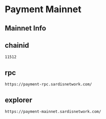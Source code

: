 # Payment Mainnet

## Mainnet Info

## chainid
```
11512
```
## rpc

```
https://payment-rpc.sardisnetwork.com/

```

## explorer
```
https://payment-mainnet.sardisnetwork.com/
```
